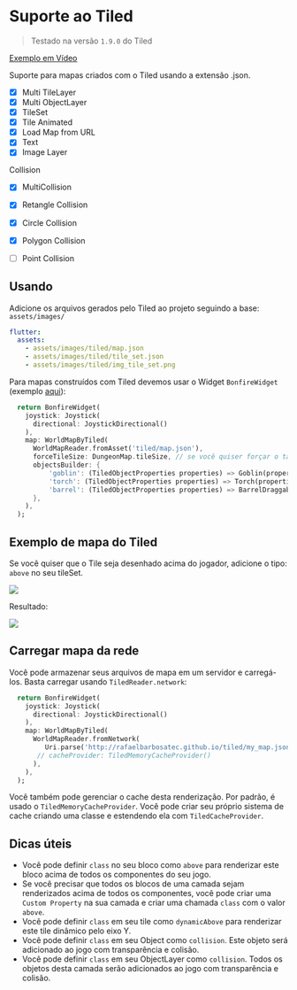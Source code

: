 # Suporte ao Tiled
> Testado na versão `1.9.0` do Tiled

[Exemplo em Vídeo](https://www.youtube.com/watch?v=hVCmLqZ0JVw)

Suporte para mapas criados com o Tiled usando a extensão .json.

- [x] Multi TileLayer
- [x] Multi ObjectLayer
- [x] TileSet
- [x] Tile Animated
- [x] Load Map from URL
- [x] Text
- [x] Image Layer

Collision
   - [x] MultiCollision
   - [x] Retangle Collision
   - [x] Circle Collision
   - [x] Polygon Collision
   - [ ] Point Collision


## Usando

Adicione os arquivos gerados pelo Tiled ao projeto seguindo a base: `assets/images/`

```yaml
flutter:
  assets:
    - assets/images/tiled/map.json
    - assets/images/tiled/tile_set.json
    - assets/images/tiled/img_tile_set.png
```

Para mapas construídos com Tiled devemos usar o Widget `BonfireWidget` (exemplo [aqui](doc/getting-started?id=creating-your-map)):

```dart
  return BonfireWidget(
    joystick: Joystick(
      directional: JoystickDirectional()
    ),
    map: WorldMapByTiled(
      WorldMapReader.fromAsset('tiled/map.json'),
      forceTileSize: DungeonMap.tileSize, // se você quiser forçar o tamanho do Tile a ser maior ou menor que o original
      objectsBuilder: {
          'goblin': (TiledObjectProperties properties) => Goblin(properties.position),
          'torch': (TiledObjectProperties properties) => Torch(properties.position),
          'barrel': (TiledObjectProperties properties) => BarrelDraggable(properties.position,),
      },
    ),
  );
```

## Exemplo de mapa do Tiled

Se você quiser que o Tile seja desenhado acima do jogador, adicione o tipo: `above` no seu tileSet.

![](../../_media/print_exemplo_tiled.png)

Resultado:

![](../../_media/print_result_tiled.png)


## Carregar mapa da rede

Você pode armazenar seus arquivos de mapa em um servidor e carregá-los. Basta carregar usando `TiledReader.network`:

```dart
  return BonfireWidget(
    joystick: Joystick(
      directional: JoystickDirectional()
    ),
    map: WorldMapByTiled(
      WorldMapReader.fromNetwork(
         Uri.parse('http://rafaelbarbosatec.github.io/tiled/my_map.json'),
       // cacheProvider: TiledMemoryCacheProvider()
      ),
    ),
  );
```

Você também pode gerenciar o cache desta renderização. Por padrão, é usado o `TiledMemoryCacheProvider`. Você pode criar seu próprio sistema de cache criando uma classe e estendendo ela com `TiledCacheProvider`.

## Dicas úteis

- Você pode definir `class` no seu bloco como `above` para renderizar este bloco acima de todos os componentes do seu jogo.
- Se você precisar que todos os blocos de uma camada sejam renderizados acima de todos os componentes, você pode criar uma `Custom Property` na sua camada e criar uma chamada `class` com o valor `above`.
- Você pode definir `class` em seu tile como `dynamicAbove` para renderizar este tile dinâmico pelo eixo Y.
- Você pode definir `class` em seu Object como `collision`. Este objeto será adicionado ao jogo com transparência e colisão.
- Você pode definir `class` em seu ObjectLayer como `collision`. Todos os objetos desta camada serão adicionados ao jogo com transparência e colisão.
